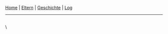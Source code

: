 [Home](./index.html)  | [Eltern](./parents.html) | [Geschichte](./story.html) | [Log](./log.html)

* * *
  \
  \
